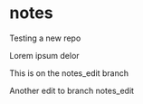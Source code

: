 # notes
Testing a new repo

Lorem ipsum delor

This is on the notes_edit branch

Another edit to branch notes_edit
